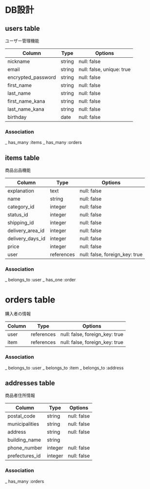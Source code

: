 # DB設計

## users table
ユーザー管理機能

| Column             | Type    | Options                   |
| ------------------ | ------- | ------------------------- |
| nickname           | string  | null: false               |
| email              | string  | null: false, unique: true |
| encrypted_password | string  | null: false               |
| first_name         | string  | null: false               |
| last_name          | string  | null: false               |
| first_name_kana    | string  | null: false               |
| last_name_kana     | string  | null: false               |
| birthday           | date    | null: false               |


### Association
_ has_many :items
_ has_many :orders

## items table
商品出品機能

| Column           | Type         | Options                        |
| ---------------- | ------------ | ------------------------------ |
| explanation      | text         | null: false                    |
| name             | string       | null: false                    |
| category_id      | integer      | null: false                    |
| status_id        | integer      | null: false                    |
| shipping_id      | integer      | null: false                    |
| delivery_area_id | integer      | null: false                    |
| delivery_days_id | integer      | null: false                    |
| price            | integer      | null: false                    |
| user             | references   | null: false, foreign_key: true |

### Association
_ belongs_to  :user
_ has_one     :order

# orders table
購入者の情報

| Column         | Type       | Options                        |
| -------------- | ---------- | ------------------------------ |
| user           | references | null: false, foreign_key: true |
| item           | references | null: false, foreign_key: true |

### Association
_ belongs_to :user
_ belongs_to :item
_ belongs_to :address

## addresses table
商品者住所情報

| Column         | Type       | Options     |
| -------------- | ---------- | ----------- |
| postal_code    | string     | null: false |
| municipalities | string     | null: false |
| address        | string     | null: false |
| building_name  | string     |             |
| phone_number   | integer    | null: false |
| prefectures_id | integer    | null: false |

### Association
_ has_many :orders